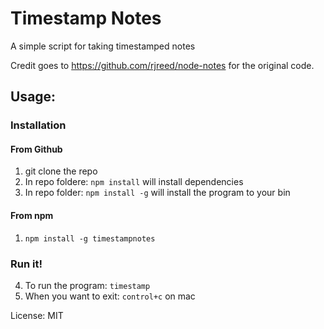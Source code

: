 # Timestamp Notes

A simple script for taking timestamped notes

Credit goes to https://github.com/rjreed/node-notes for the original code.

## Usage:

### Installation
#### From Github
1. git clone the repo
2. In repo foldere: `npm install` will install dependencies
3. In repo folder: `npm install -g` will install the program to your bin
#### From npm
1. `npm install -g timestampnotes`

### Run it!
4. To run the program: `timestamp`
5. When you want to exit: `control+c` on mac

License: MIT
